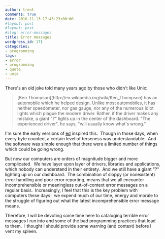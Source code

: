 ```yaml
---
author: trent
comments: true
date: 2010-11-13 17:45:23+00:00
#layout: post
#layout: post
#slug: error-messages
title: Error messages
wordpress_id: 171
categories:
- programming
tags:
- error
- programming
- quote
- unix
---
```


There's an old joke told many years ago by those who didn't like Unix:


<blockquote>[Ken Thompson](http://en.wikipedia.org/wiki/Ken_Thompson) has an automobile which he helped design. Unlike most automobiles, it has neither speedometer, nor gas gauge, nor any of the numerous idiot lights which plague the modern driver. Rather, if the driver makes any mistake, a giant "?" lights up in the center of the dashboard. "The experienced driver", he says, "will usually know what's wrong."</blockquote>


I'm sure the early versions of [ed](http://en.wikipedia.org/wiki/Ed_(text_editor)) inspired this.  Though in those days, when every byte counted, a certain level of terseness was understandable.  And the software was simple enough that there were a limited number of things which could be going wrong.

But now our computers are orders of magnitude bigger and more complicated.  We have layer upon layer of drivers, libraries and applications, which nobody can understand in their entirety.  And we still have a giant "?" lighting up on our dashboard.  The combination of sloppy (or nonexistent) error handling and poor error reporting, means that we all encounter incomprehensible or meaningless out-of-context error messages on a regular basis.  Increasingly, I feel that this is the key problem with computers these days:  we expend much of our time, energy and morale to the struggle of figuring out what the latest incomprehensible error message means.

Therefore, I will be devoting some time here to cataloging terrible error messages I run into and some of the bad programming practices that lead to them.  I thought I should provide some warning (and context) before I vent my spleen.
